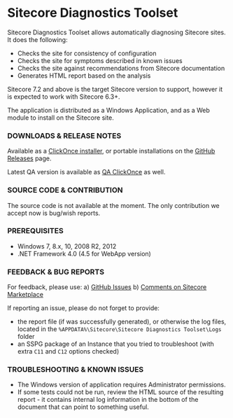 # Sitecore Diagnostics Toolset

Sitecore Diagnostics Toolset allows automatically diagnosing Sitecore sites. It does the following:
- Checks the site for consistency of configuration 
- Checks the site for symptoms described in known issues
- Checks the site against recommendations from Sitecore documentation
- Generates HTML report based on the analysis

Sitecore 7.2 and above is the target Sitecore version to support, however it is expected to work with Sitecore 6.3+.

The application is distributed as a Windows Application, and as a Web module to install on the Sitecore site.

### DOWNLOADS & RELEASE NOTES

Available as a [ClickOnce installer](http://dl.sitecore.net/updater/sdt), or portable installations on the [GitHub Releases](https://github.com/Sitecore/Sitecore-Diagnostics-Toolset/releases) page. 

Latest QA version is available as [QA ClickOnce](http://dl.sitecore.net/updater/qa/sdt) as well.

### SOURCE CODE & CONTRIBUTION

The source code is not available at the moment. The only contribution we accept now is bug/wish reports.

### PREREQUISITES

* Windows 7, 8.x, 10, 2008 R2, 2012
* .NET Framework 4.0 (4.5 for WebApp version)

### FEEDBACK & BUG REPORTS

For feedback, please use:
a) [GitHub Issues](https://github.com/Sitecore/Sitecore-Diagnostics-Toolset/issues)
b) [Comments on Sitecore Marketplace](https://marketplace.sitecore.net/Modules/Sitecore_Diagnostics_Toolset.aspx)

If reporting an issue, please do not forget to provide:

* the report file (if was successfully generated), or otherwise the log files, located in the `%APPDATA%\Sitecore\Sitecore Diagnostics Toolset\Logs` folder
* an SSPG package of an Instance that you tried to troubleshoot (with extra `C11` and `C12` options checked)

### TROUBLESHOOTING & KNOWN ISSUES

* The Windows version of application requires Administrator permissions.
* If some tests could not be run, review the HTML source of the resulting report - it contains internal log information in the bottom of the document that can point to something useful.
